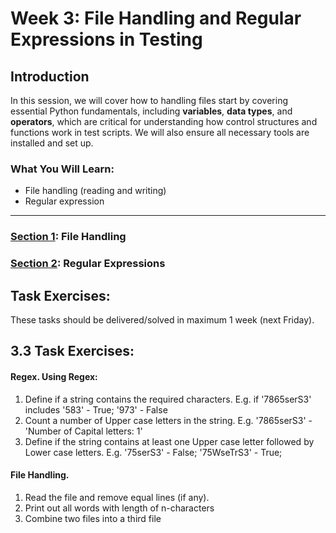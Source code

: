 # Week 3: File Handling and Regular Expressions in Testing

## Introduction

In this session, we will cover how to handling files start by covering essential Python fundamentals, including **variables**, **data types**, and **operators**, which are critical for understanding how control structures and functions work in test scripts. We will also ensure all necessary tools are installed and set up.

### What You Will Learn:

- File handling (reading and writing)
- Regular expression

---


### [Section 1](file-handling.md): File Handling

### [Section 2](regular-expression.md): Regular Expressions


## Task Exercises:

These tasks should be delivered/solved in maximum 1 week (next Friday).


## 3.3 Task Exercises:
#### Regex. Using Regex:
1. Define if a string contains the required characters. E.g. if '7865serS3' includes '583' - True; '973' - False
2. Count a number of Upper case letters in the string. E.g. '7865serS3' - 'Number of Capital letters: 1'
3. Define if the string contains at least one Upper case letter followed by Lower case letters. E.g. '75serS3' - False; '75WseTrS3' - True;
#### File Handling. 
1. Read the file and remove equal lines (if any).
2. Print out all words with length of n-characters
3. Combine two files into a third file

